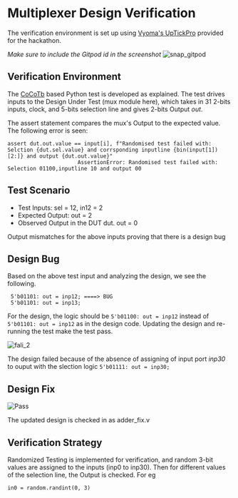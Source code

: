 # Multiplexer Design Verification

The verification environment is set up using [Vyoma's UpTickPro](https://vyomasystems.com) provided for the hackathon.

*Make sure to include the Gitpod id in the screenshot*
![snap_gitpod](https://user-images.githubusercontent.com/84724429/181510175-e2c15e62-0d13-48c5-8bc6-54cdd5919dcb.jpg)
## Verification Environment

The [CoCoTb](https://www.cocotb.org/) based Python test is developed as explained. The test drives inputs to the Design Under Test (mux module here), which takes in 31 2-bits inputs, clock, and 5-bits selection line and gives 2-bits Output *out*. 

The assert statement compares the mux's Output to the expected value.
The following error is seen:
```
assert dut.out.value == input[i], f"Randomised test failed with: Selction {dut.sel.value} and corrsponding inputline {bin(input[1])[2:]} and output {dut.out.value}"
                      AssertionError: Randomised test failed with: Selection 01100,inputline 10 and output 00
```
## Test Scenario
- Test Inputs: sel = 12, in12 = 2
- Expected Output: out = 2
- Observed Output in the DUT dut. out = 0

Output mismatches for the above inputs proving that there is a design bug

## Design Bug
Based on the above test input and analyzing the design, we see the following.

```
 5'b01101: out = inp12; ====> BUG
 5'b01101: out = inp13;             
```
For the design, the logic should be ``5'b01100: out = inp12`` instead of ``5'b01101: out = inp12`` as in the design code.
Updating the design and re-running the test make the test pass.

![fali_2](https://user-images.githubusercontent.com/84724429/181506783-f0f6ff93-3333-4233-aee3-e8796e96da02.jpg)

The design failed because of the absence of assigning of input port *inp30*  to ouput with the slection logic ``5'b01111: out = inp30;``

## Design Fix
![Pass](https://user-images.githubusercontent.com/84724429/181507824-16b694fc-9026-4561-9719-84654f7ce07b.jpg)

The updated design is checked in as adder_fix.v

## Verification Strategy
Randomized Testing is implemented for verification, and random 3-bit values are assigned to the inputs (inp0 to inp30).
Then for different values of the selection line, the Output is checked. For eg
```
in0 = random.randint(0, 3)
```
